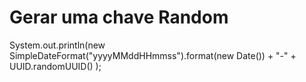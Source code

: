 # Gerar uma chave Random
System.out.println(new SimpleDateFormat("yyyyMMddHHmmss").format(new Date()) + "-"  + UUID.randomUUID() );
